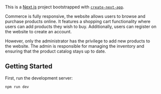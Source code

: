 This is a [Next.js](https://nextjs.org/) project bootstrapped with [`create-next-app`](https://github.com/vercel/next.js/tree/canary/packages/create-next-app).

Commerce is fully responsive, the website allows users to browse and purchase products online. It features a shopping cart functionality where users can add products they wish to buy. Additionally, users can register on the website to create an account.

However, only the administrator has the privilege to add new products to the website. The admin is responsible for managing the inventory and ensuring that the product catalog stays up to date.

## Getting Started

First, run the development server:

```bash
npm run dev

```


